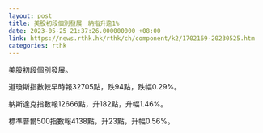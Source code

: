 ```yaml
---
layout: post
title: 美股初段個別發展　納指升逾1%
date: 2023-05-25 21:37:26.000000000 +08:00
link: https://news.rthk.hk/rthk/ch/component/k2/1702169-20230525.htm
categories: rthk
---
```


美股初段個別發展。

道瓊斯指數較早時報32705點，跌94點，跌幅0.29%。

納斯達克指數報12666點，升182點，升幅1.46%。

標準普爾500指數報4138點，升23點，升幅0.56%。
